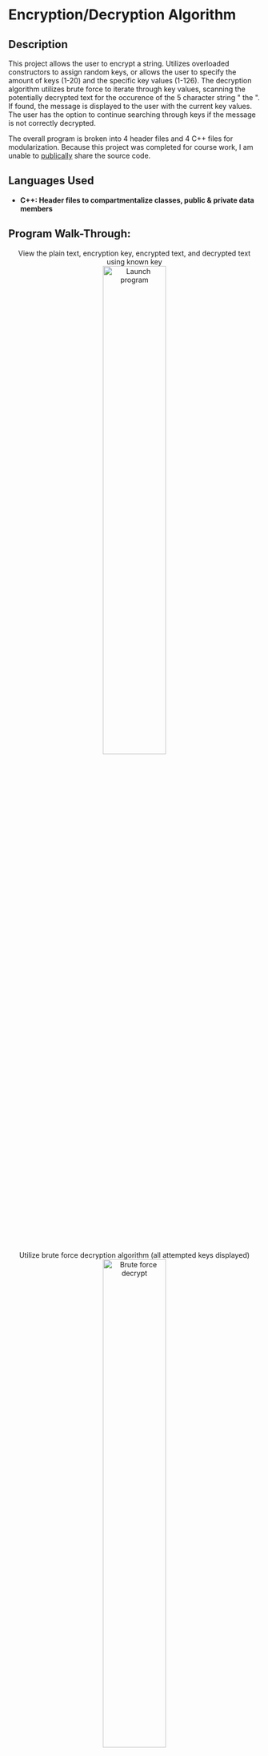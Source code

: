 <h1>Encryption/Decryption Algorithm</h1>

<h2>Description</h2>
This project allows the user to encrypt a string. Utilizes overloaded constructors to assign random keys, or allows the user to specify the amount of keys (1-20) and the specific key values (1-126). The decryption algorithm utilizes brute force to iterate through key values, scanning the potentially decrypted text for the occurence of the 5 character string " the ". If found, the message is displayed to the user with the current key values. The user has the option to continue searching through keys if the message is not correctly decrypted.

The overall program is broken into 4 header files and 4 C++ files for modularization. Because this project was completed for course work, I am unable to <ins>publically</ins> share the source code.
<br />


<h2>Languages Used</h2>

- <b>C++: Header files to compartmentalize classes, public & private data members</b> 

<h2>Program Walk-Through:</h2>

<p align="center">
View the plain text, encryption key, encrypted text, and decrypted text using known key <br/>
<img src="https://i.imgur.com/UI56ueg.png" height="50%" width="50%" alt="Launch program"/>
<br />
<br />
Utilize brute force decryption algorithm (all attempted keys displayed)  <br/>
<img src="https://i.imgur.com/39pj0Me.png" height="50%" width="50%" alt="Brute force decrypt"/>
<br />
<br />
</p>

